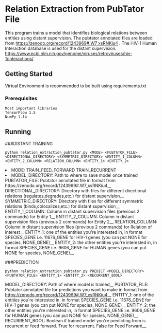 # Relation Extraction from PubTator File

This program trains a model that identifies biological relations between entities using distant supervision.
The pubtator annotated files are loaded from https://zenodo.org/record/1243969#.W7_xsRNKiu4 . The HIV-1 Human Interaction
database is used for the distant supervision. https://www.ncbi.nlm.nih.gov/genome/viruses/retroviruses/hiv-1/interactions/


## Getting Started

Virtual Environment is recommended to be built using requirements.txt

### Prerequisites


```
Most important libraries
TensorFlow 1.5
NumPy 1.14
```

## Running
###DISTANT TRAINING
```
python relation_extraction_pubtator.py <MODE> <PUBTATOR_FILE> <DIRECTIONAL_DIRECTORY> <SYMMETRIC_DIRECTORY> <ENTITY_1_COLUMN> <ENTITY_2_COLUMN> <RELATION_COLUMN> <ENTITY_1> <ENTITY_2>
```

<li>MODE: TRAIN_FEED_FORWARD TRAIN_RECURRENT</li>
<li>MODEL_DIRECTORY: Path to where to save model once trained</li>
PUBTATOR_FILE: Pubtator annotated file in format from https://zenodo.org/record/1243969#.W7_xsRNKiu4__
DIRECTIONAL_DIRECTORY: Directory with files for different directional relations (regulates,degrades,etc.) for distant supervision__
SYMMETRIC_DIRECTORY: Directory with files for different symmetric relations (binds,colocalizes,etc.) for distant supervision__
ENTITY_1_COLUMN: Column in distant supervision files (previous 2 commands) for Entity 1__
ENTITY_2_COLUMN: Column in distant supervision files (previous 2 commands) for Entity 2__
RELATION_COLUMN: Column in distant supervision files (previous 2 commands) for Relation of interest__
ENTITY_1: one of the entities you're interested in, in format SPECIES_GENE i.e. 11676_GENE for HIV-1 genes (you can put NONE for species, NONE_GENE)__
ENTITY_2: the other entities you're interested in, in format SPECIES_GENE i.e. 9606_GENE for HUMAN genes (you can put NONE for species, NONE_GENE)__

###PREDICTION

```
python relation_extraction_pubtator.py PREDICT <MODEL_DIRECTORY> <PUBTATOR_FILE> <ENTITY_1> <ENTITY_2> <RECURRENT_BOOL>
```
MODEL_DIRECTORY: Path of where model is trained__
PUBTATOR_FILE: Pubtator annotated file for predictions you want to make in format from https://zenodo.org/record/1243969#.W7_xsRNKiu4__
ENTITY_1: one of the entities you're interested in, in format SPECIES_GENE i.e. 11676_GENE for HIV-1 genes (you can put NONE for species, NONE_GENE)__
ENTITY_2: the other entities you're interested in, in format SPECIES_GENE i.e. 9606_GENE for HUMAN genes (you can put NONE for species, NONE_GENE)__
RECURRENT_BOOL: Boolean if trained model you're predicting from is recurrent or feed forward. True for recurrent. False for Feed Forward__

